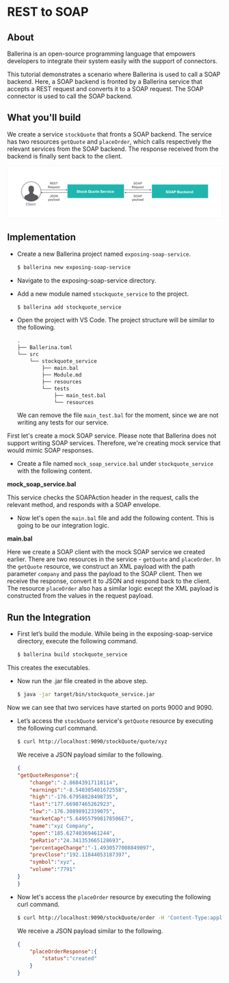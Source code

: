 # REST to SOAP

## About

Ballerina is an open-source programming language that empowers developers to integrate their system easily with the support of connectors.

This tutorial demonstrates a scenario where Ballerina is used to call a SOAP backend. Here, a SOAP backend is fronted by a Ballerina service that accepts a REST request and converts it to a SOAP request. The SOAP connector is used to call the SOAP backend.

## What you'll build

We create a service `stockQuote` that fronts a SOAP backend. The service has two resources `getQuote` and `placeOrder`, which calls respectively the relevant services from the SOAP backend. The response received from the backend is finally sent back to the client.

![rest_to_soap](../../../../assets/img/RESTtoSOAP.svg)

<!-- INCLUDE_MD: ../../../../tutorial-prerequisites.md -->

<!-- INCLUDE_MD: ../../../../tutorial-get-the-code.md -->

## Implementation

* Create a new Ballerina project named `exposing-soap-service`.
    ```bash
    $ ballerina new exposing-soap-service
    ```

* Navigate to the exposing-soap-service directory.

* Add a new module named `stockquote_service` to the project.

    ```bash
    $ ballerina add stockquote_service
    ```

* Open the project with VS Code. The project structure will be similar to the following.

    ```shell
    .
    ├── Ballerina.toml
    └── src
        └── stockquote_service
            ├── main.bal
            ├── Module.md
            ├── resources
            └── tests
                ├── main_test.bal
                └── resources
    ```

    We can remove the file `main_test.bal` for the moment, since we are not writing any tests for our service.

First let's create a mock SOAP service. Please note that Ballerina does not support writing SOAP services. Therefore, we're creating mock service that would mimic SOAP responses.

* Create a file named `mock_soap_service.bal` under `stockquote_service` with the following content.

**mock_soap_service.bal**

<!-- INCLUDE_CODE: src/stockquote_service/mock_soap_service.bal -->

This service checks the SOAPAction header in the request, calls the relevant method, and responds with a SOAP envelope.

* Now let's open the `main.bal` file and add the following content. This is going to be our integration logic.

**main.bal**

<!-- INCLUDE_CODE: src/stockquote_service/main.bal -->

Here we create a SOAP client with the mock SOAP service we created earlier. There are two resources in the service - `getQuote` and `placeOrder`. In the `getQuote` resource, we construct an XML payload with the path parameter `company` and pass the payload to the SOAP client. Then we receive the response, convert it to JSON and respond back to the client. The resource `placeOrder` also has a similar logic except the XML payload is constructed from the values in the request payload.

## Run the Integration

* First let’s build the module. While being in the exposing-soap-service directory, execute the following command.

    ```bash
    $ ballerina build stockquote_service
    ```

This creates the executables.

* Now run the .jar file created in the above step.

    ```bash
    $ java -jar target/bin/stockquote_service.jar
    ```

Now we can see that two services have started on ports 9000 and 9090. 

* Let’s access the `stockQuote` service's `getQuote` resource by executing the following curl command.

    ```bash
    $ curl http://localhost:9090/stockQuote/quote/xyz
    ```

    We receive a JSON payload similar to the following.

    ```json
    {  
    "getQuoteResponse":{  
        "change":"-2.86843917118114",
        "earnings":"-8.540305401672558",
        "high":"-176.67958828498735",
        "last":"177.66987465262923",
        "low":"-176.30898912339075",
        "marketCap":"5.649557998178506E7",
        "name":"xyz Company",
        "open":"185.62740369461244",
        "peRatio":"24.341353665128693",
        "percentageChange":"-1.4930577008849097",
        "prevClose":"192.11844053187397",
        "symbol":"xyz",
        "volume":"7791"
    }
    }
    ```

* Now let's access the `placeOrder` resource by executing the following curl command.

    ```bash
    $ curl http://localhost:9090/stockQuote/order -H 'Content-Type:application/json' --data '{"price":"1000.00", "quantity":"2", "symbol":"abc"}'
    ```

    We receive a JSON payload similar to the following.

    ```json
    {
        "placeOrderResponse":{
            "status":"created"
        }
    }
    ```
